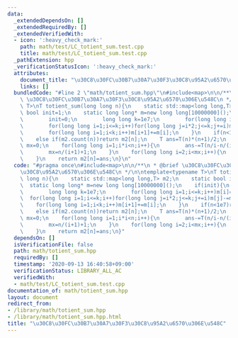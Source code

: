 ```yaml
---
data:
  _extendedDependsOn: []
  _extendedRequiredBy: []
  _extendedVerifiedWith:
  - icon: ':heavy_check_mark:'
    path: math/test/LC_totient_sum.test.cpp
    title: math/test/LC_totient_sum.test.cpp
  _pathExtension: hpp
  _verificationStatusIcon: ':heavy_check_mark:'
  attributes:
    document_title: "\u30C8\u30FC\u30B7\u30A7\u30F3\u30C8\u95A2\u6570\u306E\u548C"
    links: []
  bundledCode: "#line 2 \"math/totient_sum.hpp\"\n#include<map>\n\n/**\n * @brief\
    \ \u30C8\u30FC\u30B7\u30A7\u30F3\u30C8\u95A2\u6570\u306E\u548C\n */\n\ntemplate<typename\
    \ T>\nT totient_sum(long long n){\n    static std::map<long long,T> m2;\n    static\
    \ bool init=1;\n    static long long* m=new long long[10000000]();\n    if(init){\n\
    \        init=0;\n        long long k=1e7;\n        for(long long i=1;i<=k;i++)m[i]=i;\n\
    \        for(long long i=1;i<=k;i++)for(long long j=i*2;j<=k;j+=i)m[j]-=m[i];\n\
    \        for(long long i=1;i<k;i++)m[i+1]+=m[i];\n    }\n    if(n<1e7)return m[n];\n\
    \    else if(m2.count(n))return m2[n];\n    T ans=T(n)*(n+1)/2;\n    long long\
    \ mx=0;\n    for(long long i=1;i*i<n;i++){\n        ans-=T(n/i-n/(i+1))*totient_sum<T>(i);\n\
    \        mx=n/(i+1)+1;\n    }\n    for(long long i=2;i<mx;i++){\n        ans-=totient_sum<T>(n/i);\n\
    \    }\n    return m2[n]=ans;\n}\n"
  code: "#pragma once\n#include<map>\n\n/**\n * @brief \u30C8\u30FC\u30B7\u30A7\u30F3\
    \u30C8\u95A2\u6570\u306E\u548C\n */\n\ntemplate<typename T>\nT totient_sum(long\
    \ long n){\n    static std::map<long long,T> m2;\n    static bool init=1;\n  \
    \  static long long* m=new long long[10000000]();\n    if(init){\n        init=0;\n\
    \        long long k=1e7;\n        for(long long i=1;i<=k;i++)m[i]=i;\n      \
    \  for(long long i=1;i<=k;i++)for(long long j=i*2;j<=k;j+=i)m[j]-=m[i];\n    \
    \    for(long long i=1;i<k;i++)m[i+1]+=m[i];\n    }\n    if(n<1e7)return m[n];\n\
    \    else if(m2.count(n))return m2[n];\n    T ans=T(n)*(n+1)/2;\n    long long\
    \ mx=0;\n    for(long long i=1;i*i<n;i++){\n        ans-=T(n/i-n/(i+1))*totient_sum<T>(i);\n\
    \        mx=n/(i+1)+1;\n    }\n    for(long long i=2;i<mx;i++){\n        ans-=totient_sum<T>(n/i);\n\
    \    }\n    return m2[n]=ans;\n}"
  dependsOn: []
  isVerificationFile: false
  path: math/totient_sum.hpp
  requiredBy: []
  timestamp: '2020-09-13 16:40:58+09:00'
  verificationStatus: LIBRARY_ALL_AC
  verifiedWith:
  - math/test/LC_totient_sum.test.cpp
documentation_of: math/totient_sum.hpp
layout: document
redirect_from:
- /library/math/totient_sum.hpp
- /library/math/totient_sum.hpp.html
title: "\u30C8\u30FC\u30B7\u30A7\u30F3\u30C8\u95A2\u6570\u306E\u548C"
---
```

